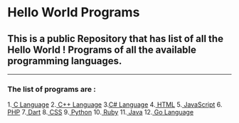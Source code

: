 # Hello World Programs

## This is a public Repository that has list of all the Hello World ! Programs of all the available programming languages.

------

### **The list of programs are :** 

1.<a href="./helloworldinc.c"> C Language</a>
2.<a href="./helloworldincpp.cpp">  C++ Language</a>
3.<a href="">C# Language</a>
4.<a href="">  HTML</a>
5.<a href="">  JavaScript</a>
6.<a href="">  PHP</a>
7.<a href="">  Dart</a>
8.<a href="">  CSS</a>
9.<a href="">  Python</a>
10.<a href="">  Ruby</a>
11.<a href="">  Java</a>
12.<a href="">  Go Language</a>